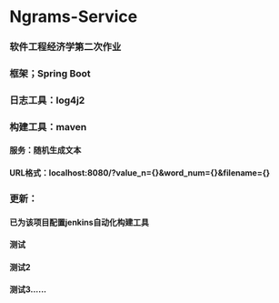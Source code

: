 # Ngrams-Service

### 软件工程经济学第二次作业
### 框架；Spring Boot
### 日志工具：log4j2
### 构建工具：maven
#### 服务：随机生成文本
#### URL格式：localhost:8080/?value_n={}&word_num={}&filename={}

### 更新：
#### 已为该项目配置jenkins自动化构建工具
#### 测试
#### 测试2
#### 测试3......
